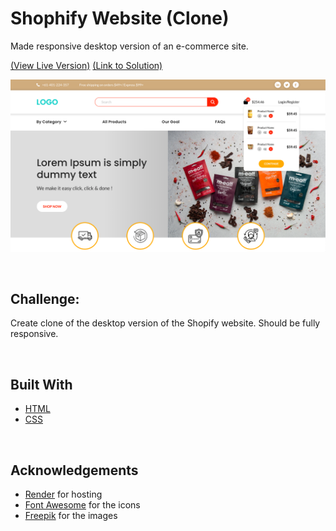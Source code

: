 # Shophify Website (Clone)
Made responsive desktop version of an e-commerce site.

<a href="https://shopify-website-srishti.onrender.com/">\(View Live Version\)</a>   <a href="https://github.com/itsmesrishti/creatiwise-assignment">\(Link to Solution\)</a>

![screenshot](homepage.png)

&nbsp;
## Challenge:
Create clone of the desktop version of the Shopify website. Should be fully responsive. 

&nbsp;
## Built With
- [HTML](https://developer.mozilla.org/en-US/docs/Web/HTML)
- [CSS](https://developer.mozilla.org/en-US/docs/Web/CSS)

&nbsp;
## Acknowledgements
- [Render](https://render.com/) for hosting
- [Font Awesome](https://fontawesome.com/) for the icons
- [Freepik](https://www.freepik.com/) for the images
